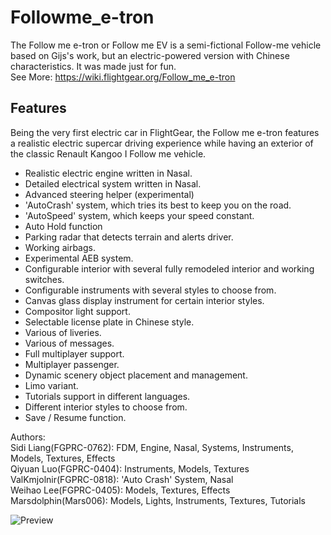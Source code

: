 # Followme_e-tron    
The Follow me e-tron or Follow me EV is a semi-fictional Follow-me vehicle based on Gijs's work, but an electric-powered version with Chinese characteristics. It was made just for fun.    
See More: https://wiki.flightgear.org/Follow_me_e-tron

## Features  
Being the very first electric car in FlightGear, the Follow me e-tron features a realistic electric supercar driving experience while having an exterior of the classic Renault Kangoo I Follow me vehicle.  

* Realistic electric engine written in Nasal.  
* Detailed electrical system written in Nasal.  
* Advanced steering helper (experimental)  
* 'AutoCrash' system, which tries its best to keep you on the road.  
* 'AutoSpeed' system, which keeps your speed constant.  
* Auto Hold function  
* Parking radar that detects terrain and alerts driver.  
* Working airbags.  
* Experimental AEB system.  
* Configurable interior with several fully remodeled interior and working switches.  
* Configurable instruments with several styles to choose from.  
* Canvas glass display instrument for certain interior styles.  
* Compositor light support.  
* Selectable license plate in Chinese style.  
* Various of liveries.  
* Various of messages.  
* Full multiplayer support.  
* Multiplayer passenger.  
* Dynamic scenery object placement and management.  
* Limo variant.  
* Tutorials support in different languages.  
* Different interior styles to choose from.  
* Save / Resume function.  

Authors:     
Sidi Liang(FGPRC-0762): FDM, Engine, Nasal, Systems, Instruments, Models, Textures, Effects  
Qiyuan Luo(FGPRC-0404): Instruments, Models, Textures
ValKmjolnir(FGPRC-0818): 'Auto Crash' System, Nasal  
Weihao Lee(FGPRC-0405): Models, Textures, Effects   
Marsdolphin(Mars006): Models, Lights, Instruments, Textures, Tutorials

![Preview](https://github.com/WEIHAOLEE/followme_e-tron/raw/master/preview-etron.png)
